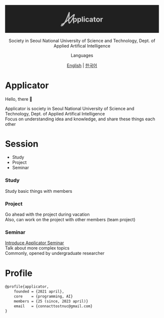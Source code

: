 <div align="center">
<img src="./profile/imgs/applicator.png">

Society in Seoul National University of Science and Technology, Dept. of Applied Artifical Intelligence
</div>

<div align="center">
Languages
<br>

[English](.profile/README.md) | [한국어](./profile/README_ko.md)
</div>

# Applicator
Hello, there 👋

Applicator is society in Seoul National University of Science and Technology, Dept. of Applied Artifical Intelligence  
Focus on understanding idea and knowledge, and share these things each other  

# Session
- Study
- Project
- Seminar

### Study
Study basic things with members

### Project
Go ahead with the project during vacation  
Also, can work on the project with other members (team project)  


### Seminar
[Introduce Applicator Seminar](https://stnuc.github.io/seminar/)  
Talk about more complex topics  
Commonly, opened by undergraduate researcher  

# Profile
```
@profile{applicator,
    founded = {2021 april},
    core    = {programming, AI}
    members = {25 (since, 2023 april)}
    email   = {connacttostnuc@gmail.com}
}
```